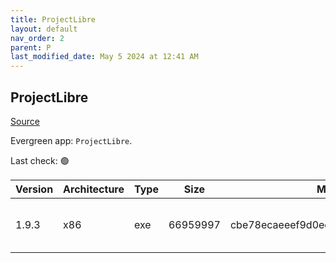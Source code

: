 ```yaml
---
title: ProjectLibre
layout: default
nav_order: 2
parent: P
last_modified_date: May 5 2024 at 12:41 AM
---
```


## ProjectLibre

[Source](https://www.projectlibre.com/)

Evergreen app: `ProjectLibre`. 

Last check: 🟢

| Version | Architecture | Type | Size     | Md5                              | URI                                                                                                                                                                                                      |
| ------- | ------------ | ---- | -------- | -------------------------------- | -------------------------------------------------------------------------------------------------------------------------------------------------------------------------------------------------------- |
| 1.9.3   | x86          | exe  | 66959997 | cbe78ecaeeef9d0ee5e8c562d86c4113 | [https://cytranet.dl.sourceforge.net/project/projectlibre/ProjectLibre/1.9.3/projectlibre-1.9.3.exe](https://cytranet.dl.sourceforge.net/project/projectlibre/ProjectLibre/1.9.3/projectlibre-1.9.3.exe) |

